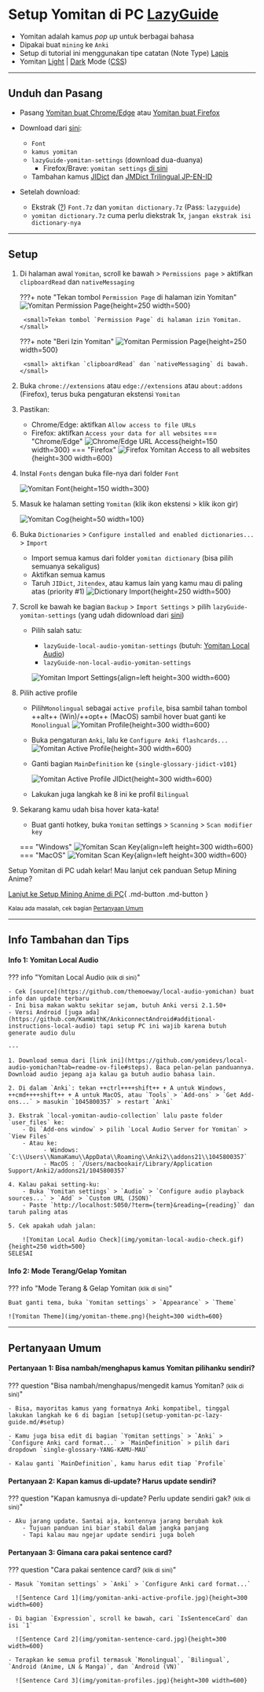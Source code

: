 # Setup Yomitan di PC [LazyGuide](https://lazyguidejp.github.io/jp-lazy-guide/setupYomitanOnPC/)

- Yomitan adalah kamus _pop up_ untuk berbagai bahasa
- Dipakai buat `mining` ke `Anki`
- Setup di tutorial ini menggunakan tipe catatan (Note Type) [Lapis](https://github.com/donkuri/lapis)
- Yomitan [Light](img/yomitan-light.png) | [Dark](img/yomitan-dark.png) Mode ([CSS](https://pastebin.com/T9EkQQwm))

---

## Unduh dan Pasang

- Pasang [Yomitan buat Chrome/Edge](https://chrome.google.com/webstore/detail/yomitan/likgccmbimhjbgkjambclfkhldnlhbnn) atau [Yomitan buat Firefox](https://addons.mozilla.org/en-US/firefox/addon/yomitan/)

- Download dari [sini](https://drive.google.com/drive/folders/1DHJ18Lk2_tVYWJ1Adhe8XByuyFBGuTr_?usp=sharing):
    - `Font`
    - `kamus yomitan`
    - `lazyGuide-yomitan-settings` (download dua-duanya)
        - Firefox/Brave: `yomitan settings` [di sini](https://drive.google.com/drive/folders/1D_O7HgX4xMBOQcl2tLoeAQ7KUtPqyUnU?usp=sharing)
    - Tambahan kamus [JIDict](https://drive.google.com/file/d/1VPvizJLN3ShjzdNbTxpY4dN33UI9l0FR/view?usp=drivesdk) dan [JMDict Trilingual JP-EN-ID](https://github.com/phi-li-a/PhiliaArchive/blob/main/Yomitan/Trilingual/%5BBETA%20VERSION%5D%20JMDict%20JP-EN-ID%20V.0.1.zip)
- Setelah download:
    - Ekstrak ([?](https://www.webhostinghub.com/help/learn/website/managing-files/extract-file)) `Font.7z` dan `yomitan dictionary.7z` (Pass: `lazyguide`)
    - `yomitan dictionary.7z` cuma perlu diekstrak 1x, `jangan ekstrak isi dictionary-nya`

---

## Setup

1. Di halaman awal `Yomitan`, scroll ke bawah > `Permissions page` > aktifkan `clipboardRead` dan `nativeMessaging`

	???+ note "Tekan tombol `Permission Page` di halaman izin Yomitan"
		![Yomitan Permission Page](img/pencet-tuh.jpg){height=250 width=500}
		
		<small>Tekan tombol `Permission Page` di halaman izin Yomitan.</small>

	???+ note "Beri Izin Yomitan"
		![Yomitan Permission Page](img/yomitan-permission.jpg){height=250 width=500}
		
		<small> aktifkan `clipboardRead` dan `nativeMessaging` di bawah.</small>

2. Buka `chrome://extensions` atau `edge://extensions` atau `about:addons` (Firefox), terus buka pengaturan ekstensi `Yomitan`

3. Pastikan:
    - Chrome/Edge: aktifkan `Allow access to file URLs`
    - Firefox: aktifkan `Access your data for all websites`
    === "Chrome/Edge"
        ![Chrome/Edge URL Access](img/chromium-url-acces.jpg){height=150 width=300}
    === "Firefox"
        ![Firefox Yomitan Access to all websites](img/firefox-url-access.png){height=300 width=600}

4. Instal `Fonts` dengan buka file-nya dari folder `Font`
   
    ![Yomitan Font](img/fonts.png){height=150 width=300}

5. Masuk ke halaman setting `Yomitan` (klik ikon ekstensi > klik ikon gir)

    ![Yomitan Cog](img/yomitan-cog.jpg){height=50 width=100}

6. Buka `Dictionaries` > `Configure installed and enabled dictionaries...` > `Import`
    - Import semua kamus dari folder `yomitan dictionary` (bisa pilih semuanya sekaligus)
    - Aktifkan semua kamus
    - Taruh `JIDict`, `Jitendex`, atau kamus lain yang kamu mau di paling atas (priority #1)
    ![Dictionary Import](img/yomitan-dictionary-import.png){height=250 width=500}

7. Scroll ke bawah ke bagian `Backup` > `Import Settings` > pilih `lazyGuide-yomitan-settings` (yang udah didownload dari [sini](setup-yomitan-pc-lazy-guide.md/#unduh-dan-pasang))
    - Pilih salah satu:
        - `lazyGuide-local-audio-yomitan-settings` (butuh: [Yomitan Local Audio](setup-yomitan-pc-lazy-guide.md/#info-1-yomitan-local-audio))
        - `lazyGuide-non-local-audio-yomitan-settings`

        ![Yomitan Import Settings](img/yomitan-import-settings.png){align=left height=300 width=600}

8. Pilih active profile
    - Pilih`Monolingual` sebagai `active profile`, bisa sambil tahan tombol ++alt++ (Win)/++opt++ (MacOS) sambil hover buat ganti ke `Monolingual`
        ![Yomitan Profile](img/yomitan-profiles.jpg){height=300 width=600}

    - Buka pengaturan `Anki`, lalu ke `Configure Anki flashcards...`
        ![Yomitan Active Profile](img/yomitan-anki-active-profile.jpg){height=300 width=600}
    - Ganti bagian `MainDefinition` ke `{single-glossary-jidict-v101}`

        ![Yomitan Active Profile JIDict](img/yomitan-anki-active-profile-jidict.jpg){height=300 width=600}

    - Lakukan juga langkah ke 8 ini ke profil `Bilingual`

9. Sekarang kamu udah bisa hover kata-kata!
    - Buat ganti hotkey, buka `Yomitan` settings > `Scanning` > `Scan modifier key`

    === "Windows"
        ![Yomitan Scan Key](img/yomitan-scan-key.png){align=left height=300 width=600}
    === "MacOS"
        ![Yomitan Scan Key](img/yomitan-scan-key.jpg){align=left height=300 width=600}


Setup Yomitan di PC udah kelar!  Mau lanjut cek panduan Setup Mining Anime?

[Lanjut ke Setup Mining Anime di PC](setup-anime-pc.md){ .md-button .md-button }

<small>Kalau ada masalah, cek bagian [Pertanyaan Umum](setup-yomitan-pc-lazy-guide.md/#pertanyaan-umum)</small>

---

## Info Tambahan dan Tips

#### Info 1: Yomitan Local Audio

??? info "Yomitan Local Audio <small>(klik di sini)</small>"

    - Cek [source](https://github.com/themoeway/local-audio-yomichan) buat info dan update terbaru
    - Ini bisa makan waktu sekitar sejam, butuh Anki versi 2.1.50+
    - Versi Android [juga ada](https://github.com/KamWithK/AnkiconnectAndroid#additional-instructions-local-audio) tapi setup PC ini wajib karena butuh generate audio dulu

    ---

    1. Download semua dari [link ini](https://github.com/yomidevs/local-audio-yomichan?tab=readme-ov-file#steps). Baca pelan-pelan panduannya. Download audio jepang aja kalau ga butuh audio bahasa lain.

    2. Di dalam `Anki`: tekan ++ctrl++++shift++ + A untuk Windows, ++cmd++++shift++ + A untuk MacOS, atau `Tools` > `Add-ons` > `Get Add-ons...` > masukin `1045800357` > restart `Anki`

    3. Ekstrak `local-yomitan-audio-collection` lalu paste folder `user_files` ke:
        - Di `Add-ons window` > pilih `Local Audio Server for Yomitan` > `View Files`
        - Atau ke: 
              - Windows: `C:\\Users\\NamaKamu\\AppData\\Roaming\\Anki2\\addons21\\1045800357`
              - MacOS : `/Users/macbookair/Library/Application Support/Anki2/addons21/1045800357` 

    4. Kalau pakai setting-ku:
        - Buka `Yomitan settings` > `Audio` > `Configure audio playback sources...` > `Add` > `Custom URL (JSON)`
        - Paste `http://localhost:5050/?term={term}&reading={reading}` dan taruh paling atas

    5. Cek apakah udah jalan:

        ![Yomitan Local Audio Check](img/yomitan-local-audio-check.gif){height=250 width=500}	
	SELESAI


#### Info 2: Mode Terang/Gelap Yomitan

??? info "Mode Terang & Gelap Yomitan <small>(klik di sini)</small>"

    Buat ganti tema, buka `Yomitan settings` > `Appearance` > `Theme`

    ![Yomitan Theme](img/yomitan-theme.png){height=300 width=600}

---

## Pertanyaan Umum

#### Pertanyaan 1: Bisa nambah/menghapus kamus Yomitan pilihanku sendiri?

??? question "Bisa nambah/menghapus/mengedit kamus Yomitan? <small>(klik di sini)</small>"

    - Bisa, mayoritas kamus yang formatnya Anki kompatibel, tinggal lakukan langkah ke 6 di bagian [setup](setup-yomitan-pc-lazy-guide.md/#setup)

    - Kamu juga bisa edit di bagian `Yomitan settings` > `Anki` > `Configure Anki card format...` > `MainDefinition` > pilih dari dropdown `single-glossary-YANG-KAMU-MAU`

    - Kalau ganti `MainDefinition`, kamu harus edit tiap `Profile`

#### Pertanyaan 2: Kapan kamus di-update? Harus update sendiri?

??? question "Kapan kamusnya di-update? Perlu update sendiri gak? <small>(klik di sini)</small>"

    - Aku jarang update. Santai aja, kontennya jarang berubah kok
        - Tujuan panduan ini biar stabil dalam jangka panjang
        - Tapi kalau mau ngejar update sendiri juga boleh

#### Pertanyaan 3: Gimana cara pakai sentence card?

??? question "Cara pakai sentence card? <small>(klik di sini)</small>"

    - Masuk `Yomitan settings` > `Anki` > `Configure Anki card format...`

      ![Sentence Card 1](img/yomitan-anki-active-profile.jpg){height=300 width=600}

    - Di bagian `Expression`, scroll ke bawah, cari `IsSentenceCard` dan isi `1`

      ![Sentence Card 2](img/yomitan-sentence-card.jpg){height=300 width=600}

    - Terapkan ke semua profil termasuk `Monolingual`, `Bilingual`, `Android (Anime, LN & Manga)`, dan `Android (VN)`

      ![Sentence Card 3](img/yomitan-profiles.jpg){height=300 width=600}